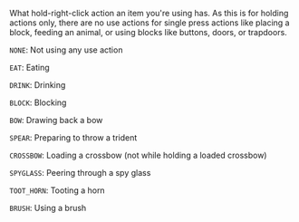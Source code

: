 What hold-right-click action an item you're using has. As this is for holding actions only, there are no use actions for single press actions like placing a block, feeding an animal, or using blocks like buttons, doors, or trapdoors.

<code>NONE</code>: Not using any use action<br/>

<code>EAT</code>: Eating<br/>

<code>DRINK</code>: Drinking<br/>

<code>BLOCK</code>: Blocking<br/>

<code>BOW</code>: Drawing back a bow<br/>

<code>SPEAR</code>: Preparing to throw a trident<br/>

<code>CROSSBOW</code>: Loading a crossbow (not while holding a loaded crossbow)<br/>

<code>SPYGLASS</code>: Peering through a spy glass<br/>

<code>TOOT_HORN</code>: Tooting a horn<br/>

<code>BRUSH</code>: Using a brush
